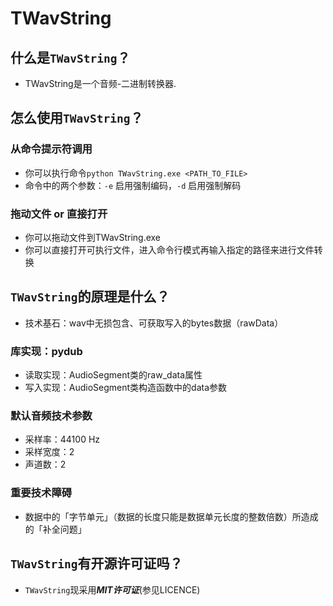 # TWavString

## 什么是`TWavString`？

* TWavString是一个音频-二进制转换器.

## 怎么使用`TWavString`？

### 从命令提示符调用

* 你可以执行命令`python TWavString.exe <PATH_TO_FILE>`
* 命令中的两个参数：`-e` 启用强制编码，`-d` 启用强制解码

### 拖动文件 or 直接打开

* 你可以拖动文件到TWavString.exe
* 你可以直接打开可执行文件，进入命令行模式再输入指定的路径来进行文件转换

## `TWavString`的原理是什么？

* 技术基石：wav中无损包含、可获取写入的bytes数据（rawData）

### 库实现：pydub

* 读取实现：AudioSegment类的raw_data属性
* 写入实现：AudioSegment类构造函数中的data参数

### 默认音频技术参数

* 采样率：44100 Hz
* 采样宽度：2
* 声道数：2

### 重要技术障碍

* 数据中的「字节单元」（数据的长度只能是数据单元长度的整数倍数）所造成的「补全问题」

## `TWavString`有开源许可证吗？

* `TWavString`现采用***MIT许可证***(参见LICENCE)
